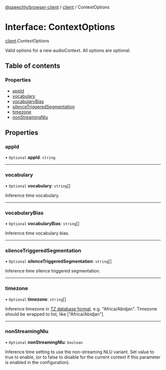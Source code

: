 [@speechly/browser-client](../README.md) / [client](../modules/client.md) / ContextOptions

# Interface: ContextOptions

[client](../modules/client.md).ContextOptions

Valid options for a new audioContext. All options are optional.

## Table of contents

### Properties

- [appId](client.ContextOptions.md#appid)
- [vocabulary](client.ContextOptions.md#vocabulary)
- [vocabularyBias](client.ContextOptions.md#vocabularybias)
- [silenceTriggeredSegmentation](client.ContextOptions.md#silencetriggeredsegmentation)
- [timezone](client.ContextOptions.md#timezone)
- [nonStreamingNlu](client.ContextOptions.md#nonstreamingnlu)

## Properties

### appId

• `Optional` **appId**: `string`

___

### vocabulary

• `Optional` **vocabulary**: `string`[]

Inference time vocabulary.

___

### vocabularyBias

• `Optional` **vocabularyBias**: `string`[]

Inference time vocabulary bias.

___

### silenceTriggeredSegmentation

• `Optional` **silenceTriggeredSegmentation**: `string`[]

Inference time silence triggered segmentation.

___

### timezone

• `Optional` **timezone**: `string`[]

Inference timezone in [TZ database format](https://en.wikipedia.org/wiki/List_of_tz_database_time_zones).
e.g. "Africa/Abidjan". Timezone should be wrapped to list, like ["Africa/Abidjan"].

___

### nonStreamingNlu

• `Optional` **nonStreamingNlu**: `boolean`

Inference time setting to use the non-streaming NLU variant. Set value to true to enable,
(or to false to disable for the current context if this parameter is enabled in the configuration).
